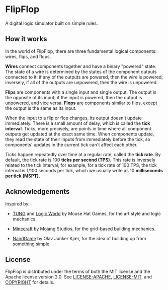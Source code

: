 # FlipFlop

A digital logic simulator built on simple rules.

## How it works

In the world of FlipFlop, there are three fundamental logical components:
wires, flips, and flops.

**Wires** connect components together and have a binary "powered" state. The
state of a wire is determined by the states of the component outputs connected
to it: if any of the outputs are powered, then the wire is powered; inversely,
if all of the outputs are unpowered, then the wire is unpowered.

**Flips** are components with a single input and single output. The output is
the opposite of its input; if the input is powered, then the output is
unpowered, and vice versa. **Flops** are components similar to flips, except
the output is the same as its input.

When the input to a flip or flop changes, its output doesn't update
immediately. There is a small amount of delay, which is called the **tick
interval**. Ticks, more precisely, are points in time where all component
outputs get updated at the exact same time. When components update, they read
the state of their inputs from immediately before the tick, so components'
updates in the current tick can't affect each other.

Ticks happen repeatedly over time at a regular rate, called the **tick rate**.
By default, the tick rate is 100 **ticks per second (TPS).** This rate is
inversely related to the tick interval; for example, for a tick rate of 100
TPS, the tick interval is 1/100 seconds per tick, which we usually write as 10
**milliseconds per tick (MSPT).**

## Acknowledgements

Inspired by:

- [TUNG](https://jimmycushnie.itch.io/tung) and [Logic
  World](https://logicworld.net) by Mouse Hat Games, for the art style and
logic mechanics.

- [Minecraft](https://www.minecraft.net) by Mojang Studios, for the grid-based
  building mechanics.

- [NandGame](https://www.nandgame.com) by Olav Junker Kjær, for the idea of
  building up from something simple.

## License

FlipFlop is distributed under the terms of both the MIT license and the Apache
license version 2.0. See [LICENSE-APACHE](LICENSE-APACHE),
[LICENSE-MIT](LICENSE-MIT), and [COPYRIGHT](COPYRIGHT) for details.

